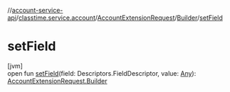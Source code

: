 //[account-service-api](../../../../index.md)/[classtime.service.account](../../index.md)/[AccountExtensionRequest](../index.md)/[Builder](index.md)/[setField](set-field.md)

# setField

[jvm]\
open fun [setField](set-field.md)(field: Descriptors.FieldDescriptor, value: [Any](https://kotlinlang.org/api/latest/jvm/stdlib/kotlin/-any/index.html)): [AccountExtensionRequest.Builder](index.md)
